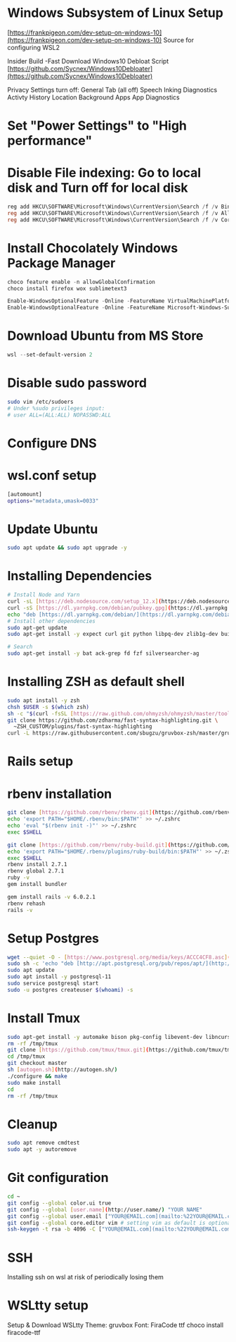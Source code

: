 # Windows Subsystem of Linux Setup

[https://frankpigeon.com/dev-setup-on-windows-10](https://frankpigeon.com/dev-setup-on-windows-10)
Source for configuring WSL2

Insider Build -Fast
Download Windows10 Debloat Script
[https://github.com/Sycnex/Windows10Debloater](https://github.com/Sycnex/Windows10Debloater)

Privacy Settings turn off:
General Tab (all off)
Speech
Inking
Diagnostics
Activty History
Location
Background Apps
App Diagnostics

# Set "Power Settings" to "High performance"

# Disable File indexing: Go to local disk and Turn off for local disk

```powershell
reg add HKCU\SOFTWARE\Microsoft\Windows\CurrentVersion\Search /f /v BingSearchEnabled /t REG_DWORD /d 0
reg add HKCU\SOFTWARE\Microsoft\Windows\CurrentVersion\Search /f /v AllowSearchToUseLocation /t REG_DWORD /d 0
reg add HKCU\SOFTWARE\Microsoft\Windows\CurrentVersion\Search /f /v CortanaConsent /t REG_DWORD /d 0
```

# Install Chocolately Windows Package Manager

```powershell
choco feature enable -n allowGlobalConfirmation
choco install firefox wox sublimetext3
```

```powershell
Enable-WindowsOptionalFeature -Online -FeatureName VirtualMachinePlatform
Enable-WindowsOptionalFeature -Online -FeatureName Microsoft-Windows-Subsystem-Linux
```

# Download Ubuntu from MS Store

```powershell
wsl --set-default-version 2
```

# Disable sudo password

```bash
sudo vim /etc/sudoers
# Under %sudo privileges input:
# user ALL=(ALL:ALL) NOPASSWD:ALL
```

# Configure DNS

# wsl.conf setup
```bash
[automount]
options="metadata,umask=0033"
```

# Update Ubuntu

```bash
sudo apt update && sudo apt upgrade -y
```

# Installing Dependencies

```bash
# Install Node and Yarn
curl -sL [https://deb.nodesource.com/setup_12.x](https://deb.nodesource.com/setup_12.x) | sudo -E bash -
curl -sS [https://dl.yarnpkg.com/debian/pubkey.gpg](https://dl.yarnpkg.com/debian/pubkey.gpg) | sudo apt-key add -
echo "deb [https://dl.yarnpkg.com/debian/](https://dl.yarnpkg.com/debian/) stable main" | sudo tee /etc/apt/sources.list.d/yarn.list
# Install other dependencies
sudo apt-get update
sudo apt-get install -y expect curl git python libpq-dev zlib1g-dev build-essential libssl-dev libreadline-dev libyaml-dev libsqlite3-dev sqlite3 libxml2-dev libxslt1-dev libcurl4-openssl-dev software-properties-common libffi-dev nodejs

# Search
sudo apt-get install -y bat ack-grep fd fzf silversearcher-ag
```

# Installing ZSH as default shell

```bash
sudo apt install -y zsh
chsh $USER -s $(which zsh)
sh -c "$(curl -fsSL [https://raw.github.com/ohmyzsh/ohmyzsh/master/tools/install.sh](https://raw.github.com/ohmyzsh/ohmyzsh/master/tools/install.sh))"
git clone https://github.com/zdharma/fast-syntax-highlighting.git \
  ~ZSH_CUSTOM/plugins/fast-syntax-highlighting
curl -L https://raw.githubusercontent.com/sbugzu/gruvbox-zsh/master/gruvbox.zsh-theme > ~/.oh-my-zsh/custom/themes/gruvbox.zsh-theme
```

# Rails setup

# rbenv installation

```bash
git clone [https://github.com/rbenv/rbenv.git](https://github.com/rbenv/rbenv.git) ~/.rbenv
echo 'export PATH="$HOME/.rbenv/bin:$PATH"' >> ~/.zshrc
echo 'eval "$(rbenv init -)"' >> ~/.zshrc
exec $SHELL
```

```bash
git clone [https://github.com/rbenv/ruby-build.git](https://github.com/rbenv/ruby-build.git) ~/.rbenv/plugins/ruby-build
echo 'export PATH="$HOME/.rbenv/plugins/ruby-build/bin:$PATH"' >> ~/.zshrc
exec $SHELL
rbenv install 2.7.1
rbenv global 2.7.1
ruby -v
gem install bundler
```

```bash
gem install rails -v 6.0.2.1
rbenv rehash
rails -v
```

# Setup Postgres

```bash
wget --quiet -O - [https://www.postgresql.org/media/keys/ACCC4CF8.asc](https://www.postgresql.org/media/keys/ACCC4CF8.asc) | sudo apt-key add -
sudo sh -c 'echo "deb [http://apt.postgresql.org/pub/repos/apt/](http://apt.postgresql.org/pub/repos/apt/) $(lsb_release -sc)-pgdg main" > /etc/apt/sources.list.d/PostgreSQL.list'
sudo apt update
sudo apt install -y postgresql-11
sudo service postgresql start
sudo -u postgres createuser $(whoami) -s
```

# Install Tmux

```bash
sudo apt-get install -y automake bison pkg-config libevent-dev libncurses5-dev
rm -rf /tmp/tmux
git clone [https://github.com/tmux/tmux.git](https://github.com/tmux/tmux.git) /tmp/tmux
cd /tmp/tmux
git checkout master
sh [autogen.sh](http://autogen.sh/)
./configure && make
sudo make install
cd
rm -rf /tmp/tmux
```

# Cleanup

```bash
sudo apt remove cmdtest
sudo apt -y autoremove
```

# Git configuration

```bash
cd ~
git config --global color.ui true
git config --global [user.name](http://user.name/) "YOUR NAME"
git config --global user.email ["YOUR@EMAIL.com](mailto:%22YOUR@EMAIL.com)"
git config --global core.editor vim # setting vim as default is optional
ssh-keygen -t rsa -b 4096 -C ["YOUR@EMAIL.com](mailto:%22YOUR@EMAIL.com)"
```

# SSH

Installing ssh on wsl at risk of periodically losing them

# WSLtty setup

Setup & Download WSLtty
Theme: gruvbox
Font: FiraCode ttf
choco install firacode-ttf
